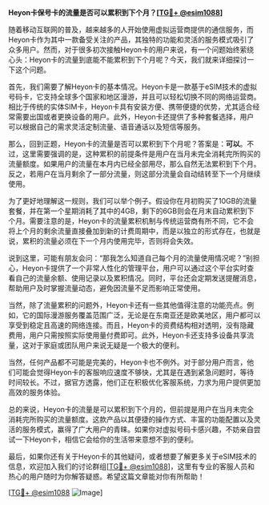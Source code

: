 **Heyon卡保号卡的流量是否可以累积到下个月？[[TG💪+ @esim1088](https://t.me/s/esim1088)]**

随着移动互联网的普及，越来越多的人开始使用虚拟运营商提供的通信服务，而Heyon卡作为其中一款备受关注的产品，其独特的功能和灵活的服务模式吸引了众多用户。然而，对于很多初次接触Heyon卡的用户来说，有一个问题始终萦绕心头：Heyon卡的流量到底能不能累积到下个月呢？今天，我们就来详细探讨一下这个问题。

首先，我们需要了解Heyon卡的基本情况。Heyon卡是一款基于eSIM技术的虚拟号码卡，它支持全球多个国家和地区漫游，并且可以轻松切换不同的网络运营商。相比于传统的实体SIM卡，Heyon卡具有安装方便、携带便捷的优势，尤其适合经常需要出国或者更换设备的用户。此外，Heyon卡还提供了多种套餐选择，用户可以根据自己的需求灵活定制流量、语音通话以及短信等服务。

那么，回到正题，Heyon卡的流量是否可以累积到下个月呢？答案是：**可以**。不过，这里需要强调的是，这种累积的前提条件是用户在当月未完全消耗完所购买的流量额度。如果用户的流量在本月内已经全部用尽，那么自然无法累积到下个月。反之，若用户在当月剩余了一部分流量，则这部分流量会自动结转至下一个月继续使用。

为了更好地理解这一规则，我们可以举个例子。假设你在月初购买了10GB的流量套餐，并在第一个星期消耗了其中的4GB，剩下的6GB则会在月末自动累积到下个月。需要注意的是，Heyon卡的流量累积机制与传统运营商有所不同，它不会将上个月的剩余流量直接叠加到新的计费周期中，而是以独立的形式存在，也就是说，累积的流量必须在下一个月内使用完毕，否则将会失效。

说到这里，可能有朋友会问：“那我怎么知道自己每个月的流量使用情况呢？”别担心，Heyon卡提供了一个非常人性化的管理平台，用户可以通过这个平台实时查看自己的流量余额、使用记录以及累积情况。同时，平台还会定期发送提醒消息，帮助用户及时掌握流量动态，避免因流量不足而影响正常使用。

当然，除了流量累积的问题外，Heyon卡还有一些其他值得注意的功能亮点。例如，它的国际漫游服务覆盖范围广泛，无论是在东南亚还是欧美地区，用户都可以享受到稳定且高速的网络连接。而且，Heyon卡的资费结构相对透明，没有隐藏费用，用户只需按照实际使用量付费即可。此外，Heyon卡还支持多设备共享流量，这对于家庭或团队用户来说无疑是一个极大的便利。

当然，任何产品都不可能是完美的，Heyon卡也不例外。对于部分用户而言，他们可能会觉得Heyon卡的客服响应速度不够快，尤其是在遇到紧急问题时，等待时间较长。不过，据官方透露，他们正在积极优化客服系统，力求为用户提供更加高效的服务体验。

总的来说，Heyon卡的流量是可以累积到下个月的，但前提是用户在当月未完全消耗完所购买的流量额度。这款产品以其便捷的操作方式、丰富的功能配置以及灵活的服务模式，赢得了广大用户的青睐。如果你对虚拟号码卡感兴趣，不妨亲自尝试一下Heyon卡，相信它会给你的生活带来意想不到的便利。

最后，如果你还有关于Heyon卡的其他疑问，或者想要了解更多关于eSIM技术的信息，欢迎加入我们的讨论群组[[TG💪+ @esim1088](https://t.me/s/esim1088)]，这里有专业的客服人员和热心的用户随时为你解答疑惑。希望这篇文章能对你有所帮助！

[[TG💪+ @esim1088](https://t.me/s/esim1088) ![Image](https://i.postimg.cc/4NQfJmqS/Snipaste-2025-05-13-00-14-12.png)]